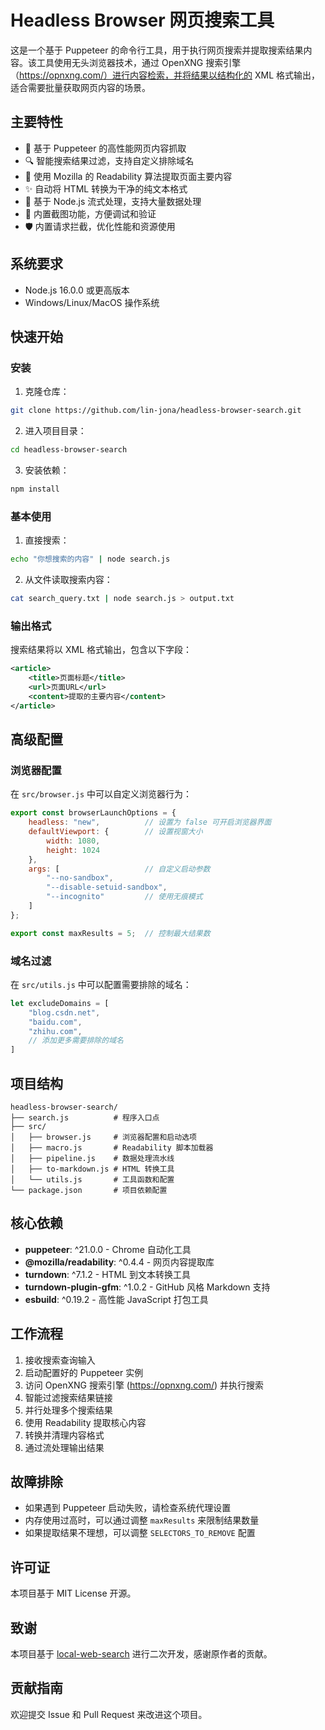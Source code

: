 # Headless Browser 网页搜索工具

这是一个基于 Puppeteer 的命令行工具，用于执行网页搜索并提取搜索结果内容。该工具使用无头浏览器技术，通过 OpenXNG 搜索引擎（https://opnxng.com/）进行内容检索，并将结果以结构化的 XML 格式输出，适合需要批量获取网页内容的场景。

## 主要特性

- 🚀 基于 Puppeteer 的高性能网页内容抓取
- 🔍 智能搜索结果过滤，支持自定义排除域名
- 📝 使用 Mozilla 的 Readability 算法提取页面主要内容
- ✨ 自动将 HTML 转换为干净的纯文本格式
- 🌊 基于 Node.js 流式处理，支持大量数据处理
- 📸 内置截图功能，方便调试和验证
- 🛡️ 内置请求拦截，优化性能和资源使用

## 系统要求

- Node.js 16.0.0 或更高版本
- Windows/Linux/MacOS 操作系统

## 快速开始

### 安装

1. 克隆仓库：
```bash
git clone https://github.com/lin-jona/headless-browser-search.git
```

2. 进入项目目录：
```bash
cd headless-browser-search
```

3. 安装依赖：
```bash
npm install
```

### 基本使用

1. 直接搜索：
```bash
echo "你想搜索的内容" | node search.js
```

2. 从文件读取搜索内容：
```bash
cat search_query.txt | node search.js > output.txt
```

### 输出格式

搜索结果将以 XML 格式输出，包含以下字段：
```xml
<article>
    <title>页面标题</title>
    <url>页面URL</url>
    <content>提取的主要内容</content>
</article>
```

## 高级配置

### 浏览器配置
在 `src/browser.js` 中可以自定义浏览器行为：

```javascript
export const browserLaunchOptions = {
    headless: "new",          // 设置为 false 可开启浏览器界面
    defaultViewport: {        // 设置视窗大小
        width: 1080, 
        height: 1024
    },
    args: [                   // 自定义启动参数
        "--no-sandbox",
        "--disable-setuid-sandbox",
        "--incognito"         // 使用无痕模式
    ]
};

export const maxResults = 5;  // 控制最大结果数
```

### 域名过滤
在 `src/utils.js` 中可以配置需要排除的域名：

```javascript
let excludeDomains = [
    "blog.csdn.net",
    "baidu.com",
    "zhihu.com",
    // 添加更多需要排除的域名
]
```

## 项目结构

```plaintext
headless-browser-search/
├── search.js          # 程序入口点
├── src/
│   ├── browser.js     # 浏览器配置和启动选项
│   ├── macro.js       # Readability 脚本加载器
│   ├── pipeline.js    # 数据处理流水线
│   ├── to-markdown.js # HTML 转换工具
│   └── utils.js       # 工具函数和配置
└── package.json       # 项目依赖配置
```

## 核心依赖

- **puppeteer**: ^21.0.0 - Chrome 自动化工具
- **@mozilla/readability**: ^0.4.4 - 网页内容提取库
- **turndown**: ^7.1.2 - HTML 到文本转换工具
- **turndown-plugin-gfm**: ^1.0.2 - GitHub 风格 Markdown 支持
- **esbuild**: ^0.19.2 - 高性能 JavaScript 打包工具

## 工作流程

1. 接收搜索查询输入
2. 启动配置好的 Puppeteer 实例
3. 访问 OpenXNG 搜索引擎 (https://opnxng.com/) 并执行搜索
4. 智能过滤搜索结果链接
5. 并行处理多个搜索结果
6. 使用 Readability 提取核心内容
7. 转换并清理内容格式
8. 通过流处理输出结果

## 故障排除

- 如果遇到 Puppeteer 启动失败，请检查系统代理设置
- 内存使用过高时，可以通过调整 `maxResults` 来限制结果数量
- 如果提取结果不理想，可以调整 `SELECTORS_TO_REMOVE` 配置

## 许可证

本项目基于 MIT License 开源。

## 致谢

本项目基于 [local-web-search](https://github.com/egoist/local-web-search) 进行二次开发，感谢原作者的贡献。

## 贡献指南

欢迎提交 Issue 和 Pull Request 来改进这个项目。